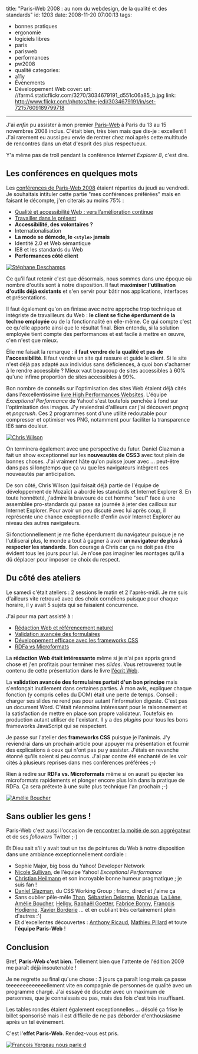title: "Paris-Web 2008 : au nom du webdesign, de la qualité et des standards"
id: 1203
date: 2008-11-20 07:00:13
tags:
- bonnes pratiques
- ergonomie
- logiciels libres
- paris
- parisweb
- performances
- pw2008
- qualité
categories:
- a11y
- Évènements
- Développement Web
cover:
  url: //farm4.staticflickr.com/3270/3034679191_d551c06a85_b.jpg
  link: http://www.flickr.com/photos/the-jedi/3034679191/in/set-72157609189799718
---

J'ai _enfin_ pu assister à mon premier [Paris-Web](http://www.paris-web.fr/) à Paris du 13 au 15 novembres 2008 inclus. C'était bien, très bien mais que dis-je : excellent ! J'ai rarement eu aussi peu envie de rentrer chez moi après cette multitude de rencontres dans un état d'esprit des plus respectueux.

Y'a même pas de troll pendant la conférence _Internet Explorer 8_, c'est dire.

<!--more-->

## Les conférences en quelques mots

Les [conférences de Paris-Web 2008](http://www.paris-web.fr/2008/-programme-) étaient réparties du jeudi au vendredi. Je souhaitais intituler cette partie "mes conférences préférées" mais en faisant le décompte, j'en citerais au moins 75% :

*   [Qualité et accessibilité Web : vers l’amélioration continue](http://www.slideshare.net/elirene/sp-parisweb2008-20081113-presentation/)
*   [Travailler dans le présent](http://www.slideshare.net/cheilmann/working-in-the-now-presentation)
*   **Accessibilité, des volontaires ?**
*   Internationalisation
*   **La mode se démode, le `<style>` jamais**
*   Identité 2.0 et Web sémantique
*   IE8 et les standards du Web
*   **Performances côté client**

[![Stéphane Deschamps](//farm4.static.flickr.com/3237/3034676683_5eedcfdbb4.jpg)](http://www.flickr.com/photos/the-jedi/3034676683/ "Stéphane Deschamps")

Ce qu'il faut retenir c'est que désormais, nous sommes dans une époque où nombre d'outils sont à notre disposition. Il faut **maximiser l'utilisation d'outils déjà existants** et s'en servir pour bâtir nos applications, interfaces et présentations.

Il faut également qu'on en finisse avec notre approche trop technique et intégriste de travailleurs du Web : **le client se fiche éperdument de la techno employée** ou de la fonctionnalité en elle-même. Ce qui compte c'est ce qu'elle apporte ainsi que le résultat final.
Bien entendu, si la solution employée tient compte des performances et est facile à mettre en œuvre, c'en n'est que mieux.

Élie me faisait la remarque : **il faut vendre de la qualité et pas de l'accessibilité**. Il faut vendre un site qui rassure et guide le client. Si le site n'est déjà pas adapté aux individus sans déficiences, à quoi bon s'acharner à le rendre accessible ?
Mieux vaut beaucoup de sites accessibles à 60% qu'une infime proportion de sites accessibles à 99%.

Bon nombre de conseils sur l'optimisation des sites Web étaient déjà cités dans l'excellentissime [livre High Performances Websites](https://oncletom.io/2008/07/15/high-performance-web-sites/). L'équipe _Exceptional Performance_ de Yahoo! s'est toutefois penchée à fond sur l'optimisation des images.
J'y reviendrai d'ailleurs car j'ai découvert _pngnq_ et _pngcrush_. Ces 2 programmes sont d'une utilité redoutable pour compresser et optimiser vos PNG, notamment pour faciliter la transparence IE6 sans douleur.

[![Chris Wilson](//farm4.static.flickr.com/3135/3043455147_016c2baa1d.jpg)](http://www.flickr.com/photos/the-jedi/3043455147/ "Chris Wilson")

On terminera également avec une perspective du futur.
Daniel Glazman a fait un show exceptionnel sur les **nouveautés de CSS3** avec tout plein de bonnes choses. J'ai vraiment hâte qu'on puisse jouer avec ... peut-être dans pas si longtemps que ça vu que les navigateurs intègrent ces nouveautés par anticipation.

De son côté, Chris Wilson (qui faisait déjà partie de l'équipe de développement de Mozaïc) a abordé les standards et Internet Explorer 8\. En toute honnêteté, j'admire la bravoure de cet homme "seul" face à une assemblée pro-standards qui passe sa journée à jeter des cailloux sur Internet Explorer.
Pour avoir un peu discuté avec lui après coup, il représente une chance exceptionnelle d'enfin avoir Internet Explorer au niveau des autres navigateurs.

Si fonctionnellement je me fiche éperdument du navigateur puisque je ne l'utiliserai plus, le monde a tout à gagner à avoir **un navigateur de plus à respecter les standards**.
Bon courage à Chris car ça ne doit pas être évident tous les jours pour lui. Je n'ose pas imaginer les montages qu'il a dû déplacer pour imposer ce choix du respect.

## Du côté des ateliers

Le samedi c'était ateliers : 2 sessions le matin et 2 l'après-midi. Je me suis d'ailleurs vite retrouvé avec des choix cornéliens puisque pour chaque horaire, il y avait 5 sujets qui se faisaient concurrence.

J'ai pour ma part assisté à :

*   [Rédaction Web et référencement naturel](http://www.paris-web.fr/2008/-samedi-15-novembre-technique-#hcalendar-Paris-Web_2008-15_novembre_2008-atelier-redaction_et_referencement_naturel)
*   [Validation avancée des formulaires](http://www.paris-web.fr/2008/-samedi-15-novembre-technique-#hcalendar-Paris-Web_2008-15_novembre_2008-atelier-validation_formulaires)
*   [Développement efficace avec les <span lang="en">frameworks <acronym title="Cascading Style Sheet">CSS</acronym></span>](http://www.paris-web.fr/2008/-samedi-15-novembre-technique-#hcalendar-Paris-Web_2008-15_novembre_2008-atelier-frameworks_CSS)
*   [<acronym title="Resource Description Framework" lang="en">RDF</acronym>a <abbr class="discret" title="versus" lang="en">vs</abbr> Microformats](http://www.paris-web.fr/2008/-samedi-15-novembre-technique-#hcalendar-Paris-Web_2008-15_novembre_2008-atelier-rdf_vs_microformats)

La **rédaction Web était intéressante** même si je n'ai pas appris grand chose et j'en profitais pour terminer mes _slides_. Vous retrouverez tout le contenu de cette présentation dans le livre [l'écrit Web](https://oncletom.io/2008/01/08/ecrit-web-traitement-information-sur-internet/).

La **validation avancée des formulaires partait d'un bon principe** mais s'enfonçait inutilement dans certaines parties. À mon avis, expliquer chaque fonction (y compris celles du DOM) était une perte de temps.
Conseil : charger ses slides ne rend pas pour autant l'information digeste. C'est pas un document Word.
C'était néanmoins intéressant pour le raisonnement et la satisfaction de mettre en place son propre validateur. Toutefois en production autant utiliser de l'existant. Il y a des _plugins_ pour tous les bons frameworks JavaScript qui se respectent.

Je passe sur l'atelier des **frameworks CSS** puisque je l'animais. J'y reviendrai dans un prochain article pour appuyer ma présentation et fournir des explications à ceux qui n'ont pas pu y assister.
J'étais en revanche étonné qu'ils soient si peu connus. J'ai par contre été enchanté de les voir cités à plusieurs reprises dans mes conférences préférées ;-)

Rien à redire sur **RDFa vs. Microformats** même si on aurait pu éjecter les microformats rapidements et plonger encore plus loin dans la pratique de RDFa. Ça sera prétexte à une suite plus technique l'an prochain ;-)

[![Amélie Boucher](//farm4.static.flickr.com/3175/3035518848_5670eddbfa.jpg)](http://www.flickr.com/photos/the-jedi/3035518848/ "Amélie Boucher")

## Sans oublier les gens !

Paris-Web c'est aussi l'occasion de [rencontrer la moitié de son aggrégateur](http://www.biologeek.com/2008/11/paris-web-2008-retours-chaud/) et de ses _followers_ Twitter ;-)

Et Dieu sait s'il y avait tout un tas de pointures du Web à notre disposition dans une ambiance exceptionnellement cordiale :

*   Sophie Major, big boss du Yahoo! Developer Network
*   [Nicole Sullivan](http://www.stubbornella.org/), de l'équipe Yahoo! _Exceptional Performance_
*   [Christian Heilmann](http://www.wait-till-i.com/) et son incroyable bonne humeur pragmatique ; je suis fan !
*   [Daniel Glazman](http://glazman.org), du CSS Working Group ; franc, direct et j'aime ça
*   Sans oublier pêle-mêle [Than](http://www.sutekidane.net/), [Sébastien Delorme](http://www.tentatives-accessibles.eu), [Monique](http://blog.webatou.info/), [La Lène](http://www.jeuxdemaux.com/), [Amélie Boucher](http://www.ergolab.net), [Hellgy](http://redisdead.net), [Raphaël Goetter](http://goetter.fr), [Fabrice Bonny](http://openweb.eu.org/), [François Hodierne](http://www.netvibes.com/znarf), [Xavier Borderie](http://xavier.borderie.net/blog/) ... et en oubliant très certainement plein d'autres :'(
*   Et d'excellentes découvertes : [Anthony Ricaud](http://hanblog.info/blog/), [Mathieu Pillard](http://blog.virgule.info/) et toute l'**équipe Paris-Web** !

## Conclusion

Bref, **Paris-Web c'est bien**. Tellement bien que l'attente de l'édition 2009 me paraît déjà insoutenable !

Je ne regrette au final qu'une chose : 3 jours ça paraît long mais ça passe teeeeeeeeeeeeellement vite en compagnie de personnes de qualité avec un programme chargé.
J'ai essayé de discuter avec un maximum de personnes, que je connaissais ou pas, mais des fois c'est très insuffisant.

Les tables rondes étaient également exceptionnelles ... désolé ça frise le billet sponsorisé mais il est difficile de ne pas déborder d'enthousiasme après un tel évènement.

C'est l'**effet Paris-Web**. Rendez-vous est pris.

[![François Yergeau nous parle d](//farm4.static.flickr.com/3020/3039040472_65bfdecfbd.jpg)](http://www.flickr.com/photos/the-jedi/3039040472/ "François Yergeau nous parle d")